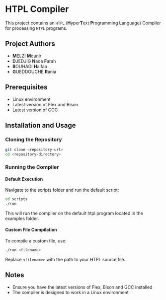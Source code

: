# HTPL Compiler

This project contains an `HTPL` (**H**yper**T**ext **P**rogramming **L**anguage) Compiler for processing `HTPL` programs.

## Project Authors

- **M**ELZI **M**ounir
- **D**JEDJIG **N**ada **F**arah
- **B**OUHADI **H**aifaa
- **G**UEDDOUCHE **R**ania

## Prerequisites

- Linux environment
- Latest version of Flex and Bison
- Latest version of GCC

## Installation and Usage

### Cloning the Repository

```bash
git clone <repository-url>
cd <repository-directory>
```

### Running the Compiler

#### Default Execution

Navigate to the scripts folder and run the default script:

```bash
cd scripts
./run
```

This will run the compiler on the default htpl program located in the examples folder.

#### Custom File Compilation

To compile a custom file, use:

```bash
./run <filename>
```

Replace `<filename>` with the path to your HTPL source file.

## Notes

- Ensure you have the latest versions of Flex, Bison and GCC installed
- The compiler is designed to work in a Linux environment
